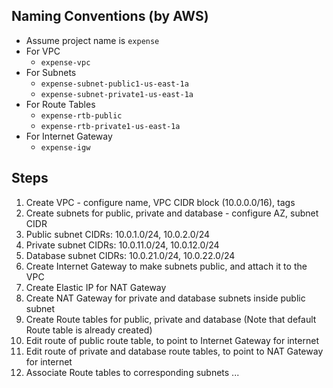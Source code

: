 ## Naming Conventions (by AWS)

- Assume project name is `expense`
- For VPC
  - `expense-vpc`
- For Subnets
  - `expense-subnet-public1-us-east-1a`
  - `expense-subnet-private1-us-east-1a`
- For Route Tables
  - `expense-rtb-public`
  - `expense-rtb-private1-us-east-1a`
- For Internet Gateway
  - `expense-igw`

## Steps

1. Create VPC - configure name, VPC CIDR block (10.0.0.0/16), tags
2. Create subnets for public, private and database - configure AZ, subnet CIDR
3. Public subnet CIDRs: 10.0.1.0/24, 10.0.2.0/24
4. Private subnet CIDRs: 10.0.11.0/24, 10.0.12.0/24
5. Database subnet CIDRs: 10.0.21.0/24, 10.0.22.0/24
6. Create Internet Gateway to make subnets public, and attach it to the VPC
7. Create Elastic IP for NAT Gateway
8. Create NAT Gateway for private and database subnets inside public subnet
9. Create Route tables for public, private and database (Note that default Route table is already created)
10. Edit route of public route table, to point to Internet Gateway for internet
11. Edit route of private and database route tables, to point to NAT Gateway for internet
12. Associate Route tables to corresponding subnets
    ...
